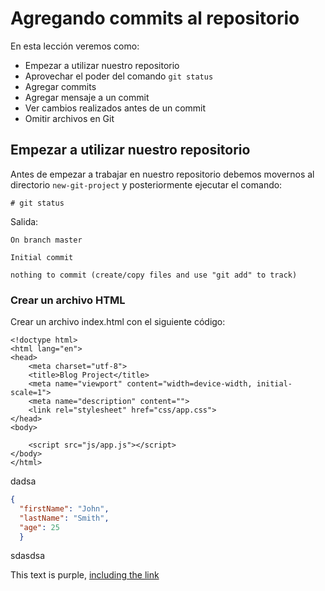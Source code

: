 # Agregando commits al repositorio

En esta lección veremos como:

 - Empezar a utilizar nuestro repositorio
 - Aprovechar el poder del comando `git status`
 - Agregar commits
 - Agregar mensaje a un commit
 - Ver cambios realizados antes de un commit
 - Omitir archivos en Git

## Empezar a utilizar nuestro repositorio

Antes de empezar a trabajar en nuestro repositorio debemos movernos al directorio `new-git-project` y posteriormente ejecutar el comando:

    # git status

Salida:

    On branch master

    Initial commit

    nothing to commit (create/copy files and use "git add" to track)

### Crear un archivo HTML

Crear un archivo index.html con el siguiente código:

```
<!doctype html>
<html lang="en">
<head>
    <meta charset="utf-8">
    <title>Blog Project</title>
    <meta name="viewport" content="width=device-width, initial-scale=1">
    <meta name="description" content="">
    <link rel="stylesheet" href="css/app.css">
</head>
<body>

    <script src="js/app.js"></script>
</body>
</html>
```

dadsa

```json
{
  "firstName": "John",
  "lastName": "Smith",
  "age": 25
  }
```

sdasdsa


<div class="text-purple">
  This text is purple, <a href="#" class="text-inherit">including the link</a>
</div>

<!--stackedit_data:
eyJoaXN0b3J5IjpbLTI3NTk3NzA3NCw0MjEwNDM2NiwyMDQwMj
I4OTY5LC0xNzU4OTg0NzI0LDEzMjY5NDY3NjcsMTgxNTEyMTc4
MCw0MTYzNTgwNjNdfQ==
-->